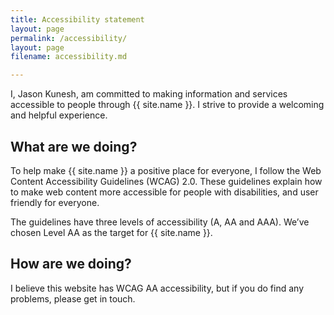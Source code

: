 ```yaml
---
title: Accessibility statement
layout: page
permalink: /accessibility/
layout: page
filename: accessibility.md

---
```


I, Jason Kunesh, am committed to making information and services accessible to people through {{ site.name }}. I strive to provide a welcoming and helpful experience.

## What are we doing?

To help make {{ site.name }} a positive place for everyone, I follow the Web Content Accessibility Guidelines (WCAG) 2.0. These guidelines explain how to make web content more accessible for people with disabilities, and user friendly for everyone.

The guidelines have three levels of accessibility (A, AA and AAA). We’ve chosen Level AA as the target for {{ site.name }}.

## How are we doing?

I believe this website has WCAG AA accessibility, but if you do find any problems, please get in touch.

